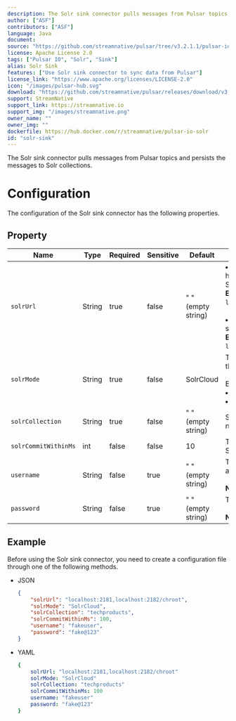 ```yaml
---
description: The Solr sink connector pulls messages from Pulsar topics and persists the messages to Solr collections.
author: ["ASF"]
contributors: ["ASF"]
language: Java
document: 
source: "https://github.com/streamnative/pulsar/tree/v3.2.1.1/pulsar-io/solr"
license: Apache License 2.0
tags: ["Pulsar IO", "Solr", "Sink"]
alias: Solr Sink
features: ["Use Solr sink connector to sync data from Pulsar"]
license_link: "https://www.apache.org/licenses/LICENSE-2.0"
icon: "/images/pulsar-hub.svg"
download: "https://github.com/streamnative/pulsar/releases/download/v3.2.1.1/pulsar-io-solr-3.2.1.1.nar"
support: StreamNative
support_link: https://streamnative.io
support_img: "/images/streamnative.png"
owner_name: ""
owner_img: ""
dockerfile: https://hub.docker.com/r/streamnative/pulsar-io-solr
id: "solr-sink"
---
```


The Solr sink connector pulls messages from Pulsar topics and persists the messages to Solr collections.

# Configuration

The configuration of the Solr sink connector has the following properties.

## Property

| Name                 | Type   | Required | Sensitive | Default            | Description                                                                                                                                                                                                                                |
|----------------------|--------|----------|-----------|--------------------|--------------------------------------------------------------------------------------------------------------------------------------------------------------------------------------------------------------------------------------------|
| `solrUrl`            | String | true     | false     | " " (empty string) | <li>Comma-separated zookeeper hosts with chroot used in the SolrCloud mode. <br>**Example**<br>`localhost:2181,localhost:2182/chroot` <br><br><li>URL to connect to Solr used in standalone mode. <br>**Example**<br>`localhost:8983/solr` |
| `solrMode`           | String | true     | false     | SolrCloud          | The client mode when interacting with the Solr cluster. <br><br>Below are the available options:<br><li>Standalone<br><li> SolrCloud                                                                                                       |
| `solrCollection`     | String | true     | false     | " " (empty string) | Solr collection name to which records need to be written.                                                                                                                                                                                  |
| `solrCommitWithinMs` | int    | false    | false     | 10                 | The time within million seconds for Solr updating commits.                                                                                                                                                                                 |
| `username`           | String | false    | true      | " " (empty string) | The username for basic authentication.<br><br>**Note: `usename` is case-sensitive.**                                                                                                                                                       |
| `password`           | String | false    | true      | " " (empty string) | The password for basic authentication. <br><br>**Note: `password` is case-sensitive.**                                                                                                                                                     |


## Example

Before using the Solr sink connector, you need to create a configuration file through one of the following methods.

* JSON

    ```json
    {
        "solrUrl": "localhost:2181,localhost:2182/chroot",
        "solrMode": "SolrCloud",
        "solrCollection": "techproducts",
        "solrCommitWithinMs": 100,
        "username": "fakeuser",
        "password": "fake@123"
    }
    ```

* YAML

    ```yaml
    {
        solrUrl: "localhost:2181,localhost:2182/chroot"
        solrMode: "SolrCloud"
        solrCollection: "techproducts"
        solrCommitWithinMs: 100
        username: "fakeuser"
        password: "fake@123"
    }
    ```

